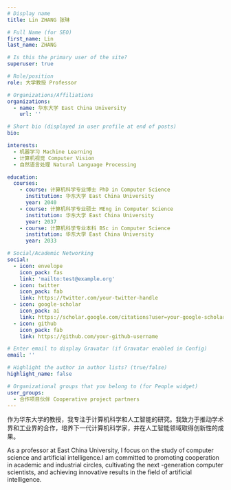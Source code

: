 ```yaml
---
# Display name
title: Lin ZHANG 张琳 

# Full Name (for SEO)
first_name: Lin
last_name: ZHANG

# Is this the primary user of the site?
superuser: true

# Role/position
role: 大学教授 Professor

# Organizations/Affiliations
organizations:
  - name: 华东大学 East China University
    url: ''

# Short bio (displayed in user profile at end of posts)
bio: 

interests:
  - 机器学习 Machine Learning
  - 计算机视觉 Computer Vision
  - 自然语言处理 Natural Language Processing

education:
  courses:
    - course: 计算机科学专业博士 PhD in Computer Science
      institution: 华东大学 East China University
      year: 2040
    - course: 计算机科学专业硕士 MEng in Computer Science
      institution: 华东大学 East China University
      year: 2037
    - course: 计算机科学专业本科 BSc in Computer Science
      institution: 华东大学 East China University
      year: 2033

# Social/Academic Networking
social:
  - icon: envelope
    icon_pack: fas
    link: 'mailto:test@example.org'
  - icon: twitter
    icon_pack: fab
    link: https://twitter.com/your-twitter-handle
  - icon: google-scholar
    icon_pack: ai
    link: https://scholar.google.com/citations?user=your-google-scholar-id
  - icon: github
    icon_pack: fab
    link: https://github.com/your-github-username

# Enter email to display Gravatar (if Gravatar enabled in Config)
email: ''

# Highlight the author in author lists? (true/false)
highlight_name: false

# Organizational groups that you belong to (for People widget)
user_groups:
  - 合作项目伙伴 Cooperative project partners
---
```

作为华东大学的教授，我专注于计算机科学和人工智能的研究。我致力于推动学术界和工业界的合作，培养下一代计算机科学家，并在人工智能领域取得创新性的成果。

As a professor at East China University, I focus on the study of computer science and artificial intelligence.I am committed to promoting cooperation in academic and industrial circles, cultivating the next -generation computer scientists, and achieving innovative results in the field of artificial intelligence.